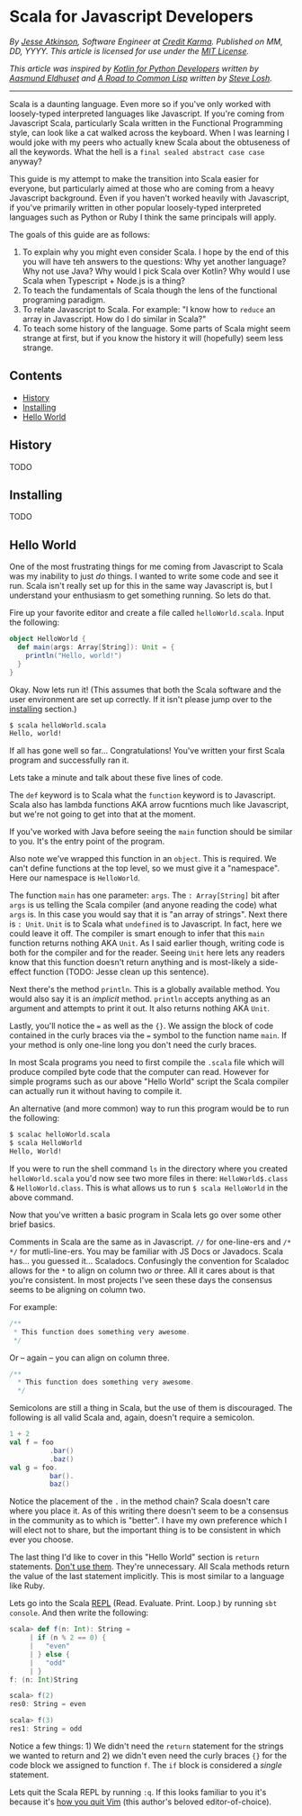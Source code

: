 # Scala for Javascript Developers

_By [Jesse Atkinson](https://jsatk.us), Software Engineer at [Credit Karma](https://www.creditkarma.com/).  Published on MM, DD, YYYY.  This article is licensed for use under the [MIT License](https://github.com/jsatk/scala-for-javascript-developers/blob/master/LICENSE)._

_This article was inspired by [Kotlin for Python Developers](https://kotlinlang.org/docs/tutorials/kotlin-for-py/introduction.html) written by [Aasmund Eldhuset](https://eldhuset.net) and [A Road to Common Lisp](http://stevelosh.com/blog/2018/08/a-road-to-common-lisp/) written by [Steve Losh](http://stevelosh.com)._

---

Scala is a daunting language.  Even more so if you've only worked with loosely-typed interpreted languages like Javascript.  If you're coming from Javascript Scala, particularly Scala written in the Functional Programming style, can look like a cat walked across the keyboard.  When I was learning I would joke with my peers who actually knew Scala about the obtuseness of all the keywords.  What the hell is a `final sealed abstract case case` anyway?

This guide is my attempt to make the transition into Scala easier for everyone, but particularly aimed at those who are coming from a heavy Javascript background.  Even if you haven't worked heavily with Javascript, if you've primarily written in other popular loosely-typed interpreted languages such as Python or Ruby I think the same principals will apply.

The goals of this guide are as follows:

1. To explain why you might even consider Scala.  I hope by the end of this you will have teh answers to the questions: Why yet another language?  Why not use Java?  Why would I pick Scala over Kotlin?  Why would I use Scala when Typescript + Node.js is a thing?
2. To teach the fundamentals of Scala though the lens of the functional programing paradigm.
3. To relate Javascript to Scala.  For example: "I know how to `reduce` an array in Javascript.  How do I do similar in Scala?"
4. To teach some history of the language.  Some parts of Scala might seem strange at first, but if you know the history it will (hopefully) seem less strange.

## Contents

* [History](#history)
* [Installing](#installing)
* [Hello World](#hello-world)

## History

TODO

## Installing

TODO

## Hello World

One of the most frustrating things for me coming from Javascript to Scala was my inability to just _do_ things.  I wanted to write some code and see it run.  Scala isn't really set up for this in the same way Javascript is, but I understand your enthusiasm to get something running.  So lets do that.

Fire up your favorite editor and create a file called `helloWorld.scala`.  Input the following:

```scala
object HelloWorld {
  def main(args: Array[String]): Unit = {
    println("Hello, world!")
  }
}
```

Okay.  Now lets run it!  (This assumes that both the Scala software and the user environment are set up correctly.  If it isn't please jump over to the [installing](#installing) section.)

```sh
$ scala helloWorld.scala
Hello, world!
```

If all has gone well so far... Congratulations!  You've written your first Scala program and successfully ran it.

Lets take a minute and talk about these five lines of code.

The `def` keyword is to Scala what the `function` keyword is to Javascript.  Scala also has lambda functions AKA arrow fucntions much like Javascript, but we're not going to get into that at the moment.

If you've worked with Java before seeing the `main` function should be similar to you.  It's the entry point of the program.

Also note we've wrapped this function in an `object`.  This is required.  We can't define functions at the top level, so we must give it a "namespace".  Here our namespace is `HelloWorld`.

The function `main` has one parameter: `args`.  The `: Array[String]` bit after `args` is us telling the Scala compiler (and anyone reading the code) what `args` is.  In this case you would say that it is "an array of strings".  Next there is `: Unit`.  `Unit` is to Scala what `undefined` is to Javascript.  In fact, here we could leave it off.  The compiler is smart enough to infer that this `main` function returns nothing AKA `Unit`.  As I said earlier though, writing code is both for the compiler and for the reader.  Seeing `Unit` here lets any readers know that this function doesn't return anything and is most-likely a side-effect function (TODO: Jesse clean up this sentence).

Next there's the method `println`.  This is a globally available method.  You would also say it is an _implicit_ method.  `println` accepts anything as an argument and attempts to print it out.  It also returns nothing AKA `Unit`.

Lastly, you'll notice the `=` as well as the `{}`.  We assign the block of code contained in the curly braces via the `=` symbol to the function name `main`.  If your method is only one-line long you don't need the curly braces.

In most Scala programs you need to first compile the `.scala` file which will produce compiled byte code that the computer can read.  However for simple programs such as our above "Hello World" script the Scala compiler can actually run it without having to compile it.

An alternative (and more common) way to run this program would be to run the following:

```sh
$ scalac helloWorld.scala
$ scala HelloWorld
Hello, World!
```

If you were to run the shell command `ls` in the directory where you created `helloWorld.scala` you'd now see two more files in there: `HelloWorld$.class` & `HelloWorld.class`.  This is what allows us to run `$ scala HelloWorld` in the above command.

Now that you've written a basic program in Scala lets go over some other brief basics.

Comments in Scala are the same as in Javascript.  `//` for one-line-ers and `/* */` for mutli-line-ers.  You may be familiar with JS Docs or Javadocs.  Scala has... you guessed it... Scaladocs.  Confusingly the convention for Scaladoc allows for the `*` to align on column two _or_ three.  All it cares about is that you're consistent.  In most projects I've seen these days the consensus seems to be aligning on column two.

For example:

```scala
/**
 * This function does something very awesome.
 */
```

Or – again – you can align on column three.

```scala
/**
  * This function does something very awesome.
  */
```

Semicolons are still a thing in Scala, but the use of them is discouraged.  The following is all valid Scala and, again, doesn't require a semicolon.

```scala
1 + 2
val f = foo
          .bar()
          .baz()
val g = foo.
          bar().
          baz()
```

Notice the placement of the `.` in the method chain?  Scala doesn't care where you place it.  As of this writing there doesn't seem to be a consensus in the community as to which is "better".  I have my own preference which I will elect not to share, but the important thing is to be consistent in which ever you choose.

The last thing I'd like to cover in this "Hello World" section is `return` statements.  [Don't use them](https://blog.knoldus.com/scala-best-practices-say-no-to-return/).  They're unnecessary.  All Scala methods return the value of the last statement implicitly.  This is most similar to a language like Ruby.

Lets go into the Scala [REPL](https://en.wikipedia.org/wiki/Read%E2%80%93eval%E2%80%93print_loop) (Read. Evaluate. Print. Loop.) by running `sbt console`.  And then write the following:

```scala
scala> def f(n: Int): String =
     | if (n % 2 == 0) {
     |   "even"
     | } else {
     |   "odd"
     | }
f: (n: Int)String

scala> f(2)
res0: String = even

scala> f(3)
res1: String = odd
```

Notice a few things: 1) We didn't need the `return` statement for the strings we wanted to return and 2) we didn't even need the curly braces `{}` for the code block we assigned to function `f`.  The `if` block is considered a _single_ statement.

Lets quit the Scala REPL by running `:q`.  If this looks familiar to you it's because it's [how you quit Vim](https://stackoverflow.blog/2017/05/23/stack-overflow-helping-one-million-developers-exit-vim/) (this author's beloved editor-of-choice).
